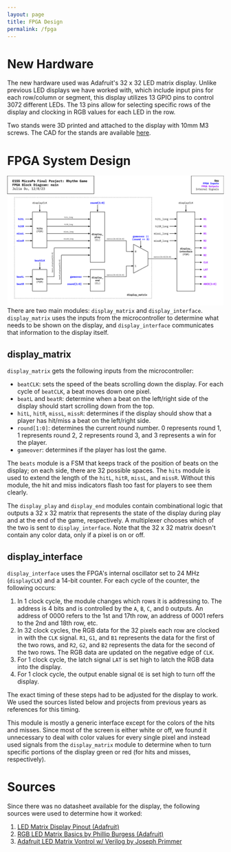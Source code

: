 ```yaml
---
layout: page
title: FPGA Design
permalink: /fpga
---
```


# New Hardware
The new hardware used was Adafruit's 32 x 32 LED matrix display. Unlike previous LED displays we have worked with, which include input pins for each row/column or segment, this display utilizes 13 GPIO pins to control 3072 different LEDs. The 13 pins allow for selecting specific rows of the display and clocking in RGB values for each LED in the row.

Two stands were 3D printed and attached to the display with 10mm M3 screws. The CAD for the stands are available [here](https://github.com/julia-du/Rhythm-Game/tree/main/src/CAD).

# FPGA System Design
![FPGABlockDiagram](./assets/schematics/FPGABlockDiagram.png)
There are two main modules: `display_matrix` and `display_interface`. `display_matrix` uses the inputs from the microcontroller to determine what needs to be shown on the display, and `display_interface` communicates that information to the display itself. 

## display_matrix

`display_matrix` gets the following inputs from the microcontroller:
- `beatCLK`: sets the speed of the beats scrolling down the display. For each cycle of `beatCLK`, a beat moves down one pixel. 
- `beatL` and `beatR`: determine when a beat on the left/right side of the display should start scrolling down from the top.
- `hitL`, `hitR`, `missL`, `missR`: determines if the display should show that a player has hit/miss a beat on the left/right side.
- `round[1:0]`: determines the current round number. 0 represents round 1, 1 represents round 2, 2 represents round 3, and 3 represents a win for the player.
- `gameover`: determines if the player has lost the game.

The `beats` module is a FSM that keeps track of the position of beats on the display; on each side, there are 32 possible spaces. The `hits` module is used to extend the length of the `hitL`, `hitR`, `missL`, and `missR`. Without this module, the hit and miss indicators flash too fast for players to see them clearly.

The `display_play` and `display_end` modules contain combinational logic that outputs a 32 x 32 matrix that represents the state of the display during play and at the end of the game, respectively. A multiplexer chooses which of the two is sent to `display_interface`. Note that the 32 x 32 matrix doesn't contain any color data, only if a pixel is on or off. 

## display_interface

`display_interface` uses the FPGA's internal oscillator set to 24 MHz (`displayCLK`) and a 14-bit counter. For each cycle of the counter, the following occurs:
1. In 1 clock cycle, the module changes which rows it is addressing to. The address is 4 bits and is controlled by the `A`, `B`, `C`, and `D` outputs. An address of 0000 refers to the 1st and 17th row, an address of 0001 refers to the 2nd and 18th row, etc. 
2. In 32 clock cycles, the RGB data for the 32 pixels each row are clocked in with the `CLK` signal. `R1`, `G1`, and `B1` represents the data for the first of the two rows, and `R2`, `G2`, and `B2` represents the data for the second of the two rows. The RGB data are updated on the negative edge of `CLK`.
3. For 1 clock cycle, the latch signal `LAT` is set high to latch the RGB data into the display.
4. For 1 clock cycle, the output enable signal `OE` is set high to turn off the display.

The exact timing of these steps had to be adjusted for the display to work. We used the sources listed below and projects from previous years as references for this timing. 

This module is mostly a generic interface except for the colors of the hits and misses. Since most of the screen is either white or off, we found it unnecessary to deal with color values for every single pixel and instead used signals from the `display_matrix` module to determine when to turn specific portions of the display green or red (for hits and misses, respectively).

# Sources
Since there was no datasheet available for the display, the following sources were used to determine how it worked:
1. [LED Matrix Display Pinout (Adafruit)](https://learn.adafruit.com/assets/23768)
2. [RGB LED Matrix Basics by Phillip Burgess (Adafruit)](https://cdn-learn.adafruit.com/downloads/pdf/32x16-32x32-rgb-led-matrix.pdf)
3. [Adafruit LED Matrix Vontrol w/ Verilog by Joseph Primmer](https://uselessrobots.com/2020/12/28/adafruit-led-matrix-control-with-verilog-1/)